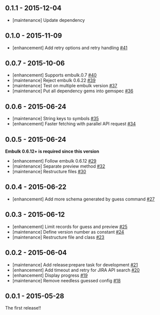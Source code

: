 ## 0.1.1 - 2015-12-04

* [maintenance] Update dependency

## 0.1.0 - 2015-11-09

* [enhancement] Add retry options and retry handling [#41](https://github.com/treasure-data/embulk-input-jira/pull/41)

## 0.0.7 - 2015-10-06

* [enhancement] Supports embulk.0.7 [#40](https://github.com/treasure-data/embulk-input-jira/pull/40)
* [maintenance] Reject embulk 0.6.22 [#39](https://github.com/treasure-data/embulk-input-jira/pull/39)
* [maintenance] Test on multiple embulk version [#37](https://github.com/treasure-data/embulk-input-jira/pull/37)
* [maintenance] Put all dependency gems into gemspec [#36](https://github.com/treasure-data/embulk-input-jira/pull/36)

## 0.0.6 - 2015-06-24
* [maintenance] String keys to symbols [#35](https://github.com/treasure-data/embulk-input-jira/pull/35)
* [enhancement] Faster fetching with parallel API request [#34](https://github.com/treasure-data/embulk-input-jira/pull/34)

## 0.0.5 - 2015-06-24

**Embulk 0.6.12+ is required since this version**

* [enhancement] Follow embulk 0.6.12 [#29](https://github.com/treasure-data/embulk-input-jira/pull/29)
* [maintenance] Separate preview method [#32](https://github.com/treasure-data/embulk-input-jira/pull/32)
* [maintenance] Restructure files [#30](https://github.com/treasure-data/embulk-input-jira/pull/30)

## 0.0.4 - 2015-06-22
* [enhancement] Add more schema generated by guess command [#27](https://github.com/treasure-data/embulk-input-jira/pull/27)

## 0.0.3 - 2015-06-12
* [enhancement] Limit records for guess and preview [#25](https://github.com/treasure-data/embulk-input-jira/pull/25)
* [maintenance] Define version number as constant [#24](https://github.com/treasure-data/embulk-input-jira/pull/24)
* [maintenance] Restructure file and class [#23](https://github.com/treasure-data/embulk-input-jira/pull/23)

## 0.0.2 - 2015-06-04
* [maintenance] Add release:prepare task for development [#21](https://github.com/treasure-data/embulk-input-jira/pull/21)
* [enhancement] Add timeout and retry for JIRA API search [#20](https://github.com/treasure-data/embulk-input-jira/pull/20)
* [enhancement] Display progress [#19](https://github.com/treasure-data/embulk-input-jira/pull/19) 
* [maintenance] Remove needless guessed config [#18](https://github.com/treasure-data/embulk-input-jira/pull/18)

## 0.0.1 - 2015-05-28

The first release!!
